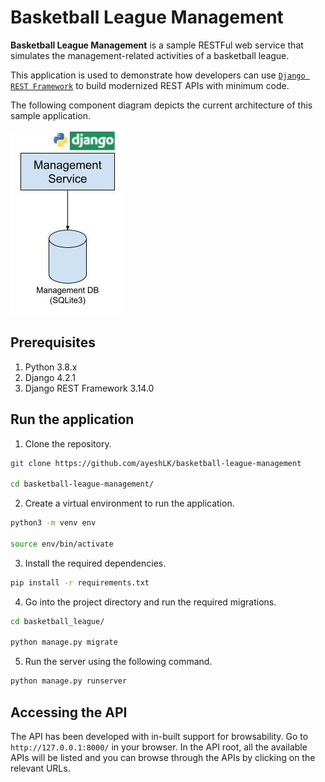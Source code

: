 # Basketball League Management

**Basketball League Management** is a sample RESTFul web service that simulates the management-related activities of a basketball league. 

This application is used to demonstrate how developers can use [`Django REST Framework`](https://www.django-rest-framework.org/) to build modernized REST APIs with minimum code.

The following component diagram depicts the current architecture of this sample application.

![Component Diagram](_images/basketball_management_service.jpg)

## Prerequisites

1. Python 3.8.x
2. Django 4.2.1
3. Django REST Framework 3.14.0

## Run the application

1. Clone the repository.
```sh
git clone https://github.com/ayeshLK/basketball-league-management

cd basketball-league-management/
```

2. Create a virtual environment to run the application.
```sh
python3 -m venv env

source env/bin/activate
```

3. Install the required dependencies.
```sh
pip install -r requirements.txt
```

4. Go into the project directory and run the required migrations.
```sh
cd basketball_league/

python manage.py migrate
```

5. Run the server using the following command.
```sh
python manage.py runserver
```

## Accessing the API

The API has been developed with in-built support for browsability. Go to `http://127.0.0.1:8000/` in your browser. In the API root, all the available APIs will be listed and you can browse through the APIs by clicking on the relevant URLs.
